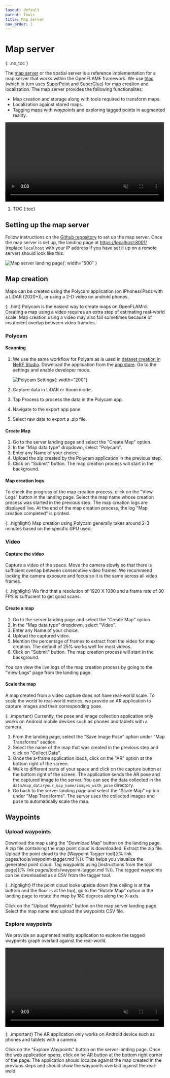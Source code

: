 ```yaml
---
layout: default
parent: Tools
title: Map Server
nav_order: 1
---
```


# Map server
{: .no_toc }

The [map server](https://github.com/openflam/spatial-server) or the spatial server is a reference implementation for a map server that works within the OpenFLAME framework. We use [hloc](https://github.com/cvg/Hierarchical-Localization) (which in turn uses [SuperPoint](https://arxiv.org/abs/1712.07629) and [SuperGlue](https://arxiv.org/abs/1911.11763)) for map creation and localization. The map server provides the following functionalites:

- Map creation and storage along with tools required to transform maps.
- Localization against stored maps.
- Tagging maps with *waypoints* and exploring tagged points in augmented reality.

<video src="/assets/videos/spatial_server.mp4" autoplay loop muted width="500"></video>

1. TOC
{:toc}

## Setting up the map server

Follow instructions on the [Github repository](https://github.com/openflam/spatial-server) to set up the map server. Once the map server is set up, the landing page at <https://localhost:8001/> (replace `localhost` with your IP address if you have set it up on a remote server) should look like this:

![Map server landing page](/assets/images/map-server/landing-page.png){: width="500" }

## Map creation

Maps can be created using the Polycam application (on iPhones/iPads with a LiDAR (2020+)), or using a 2-D video on android phones.

{: .hint}
Polycam is the easiest way to create maps on OpenFLAMrd. Creating a map using a video requires an extra step of estimating real-world scale. Map creation using a video may also fail sometimes because of insuficient overlap between video framdes.

### Polycam

#### Scanning

1. We use the same workflow for Polyam as is used in [dataset creation in NeRF Studio](https://docs.nerf.studio/quickstart/custom_dataset.html#polycam). Download the application from the [app store](https://apps.apple.com/us/app/polycam-3d-scanner-lidar-360/id1532482376). Go to the settings and enable developer mode. 
   
   ![Polycam Settings](/assets/images/map-server/polycam-settings.png){: width="200"}

2. Capture data in LiDAR or Room mode.
3. Tap Process to process the data in the Polycam app.
4. Navigate to the export app pane.
5. Select raw data to export a .zip file.

#### Create Map

1. Go to the server landing page and select the "Create Map" option.
2. In the "Map data type" dropdown, select "Polycam".
3. Enter any Name of your choice.
4. Upload the zip created by the Polycam application in the previous step.
5. Click on "Submit" button. The map creation process will start in the background.

#### Map creation logs

To check the progress of the map creation process, click on the "View Logs" button in the landing page. Select the map name whose creation process was started in the previous step. The map creation logs are displayed live. At the end of the map creation process, the log "Map creation completed" is printed.

{: .highlight}
Map creation using Polycam generally takes around 2-3 minutes based on the specific GPU used.

### Video

#### Capture the video

Capture a video of the space. Move the camera slowly so that there is sufficient overlap between consecutive video frames. We recommend locking the camera exposure and focus so it is the same across all video frames.

{: .highlight}
We find that a resolution of 1920 X 1080 and a frame rate of 30 FPS is suffucient to get good scans. 

#### Create a map

1. Go to the server landing page and select the "Create Map" option.
2. In the "Map data type" dropdown, select "Video".
3. Enter any Name of your choice.
4. Upload the captured video.
5. Mention the percentage of frames to extract from the video for map creation. The default of 25% works well for most videos.
6. Click on "Submit" button. The map creation process will start in the background.

You can view the live logs of the map creation process by going to the "View Logs" page from the landing page.

#### Scale the map

A map created from a video capture does not have real-world scale. To scale the world to real-world metrics, we provide an AR application to capture images and their corresponding pose. 

{: .important}
Currently, the pose and image collection application only works on Android mobile devices such as phones and tablets with a camera.

1. From the landing page, select the "Save Image Pose" option under "Map Transforms" section. 
2. Select the name of the map that was created in the previous step and click on "Collect Data".
3. Once the a-frame application loads, click on the "AR" option at the bottom right of the screen.
4. Walk to different parts of your space and click on the capture button at the bottom right of the screen. The application sends the AR pose and the captured image to the server. You can see the data collected in the `data/map_data/your_map_name/images_with_pose` directory.
5. Go back to the server landing page and select the "Scale Map" option under "Map Transforms". The server uses the collected images and pose to automatically scale the map.

## Waypoints

### Upload waypoints
Download the map using the "Download Map" button on the landing page. A zip file containing the map point cloud is downloaded. Extract the zip file. Upload the point cloud to the [Waypoint Tagger tool]({% link pages/tools/waypoint-tagger.md %}). This helps you visualize the generated point cloud. Tag waypoints using [instructions from the tool page]({% link pages/tools/waypoint-tagger.md %}). The tagged waypoints can be downloaded as a CSV from the tagger tool. 

{: .highlight}
If the point cloud looks upside down (the ceiling is at the bottom and the floor is at the top), go to the "Rotate Map" option in the landing page to rotate the map by 180 degrees along the X-axis.

Click on the "Upload Waypoints" button on the map server landing page. Select the map name and upload the waypoints CSV file.

### Explore waypoints

We provide an augmented reality application to explore the tagged waypoints graph overlaid against the real-world.

<video src="/assets/videos/explore_waypoints.mp4" autoplay loop muted width="500"></video>

{: .important}
The AR application only works on Android device such as phones and tablets with a camera.

Click on the "Explore Waypoints" button on the server landing page. Once the web application opens, click on he AR button at the bottom right corner of the page. The application should localize against the map created in the previous steps and should show the waypoints overlaid against the real-wold.

